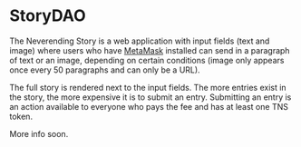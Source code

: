 # StoryDAO

The Neverending Story is a web application with input fields (text and image) where users who have [MetaMask](https://bitfalls.com/2018/02/16/metamask-send-receive-ether/) installed can send in a paragraph of text or an image, depending on certain conditions (image only appears once every 50 paragraphs and can only be a URL). 

The full story is rendered next to the input fields. The more entries exist in the story, the more expensive it is to submit an entry.  Submitting an entry is an action available to everyone who pays the fee and has at least one TNS token.

More info soon.